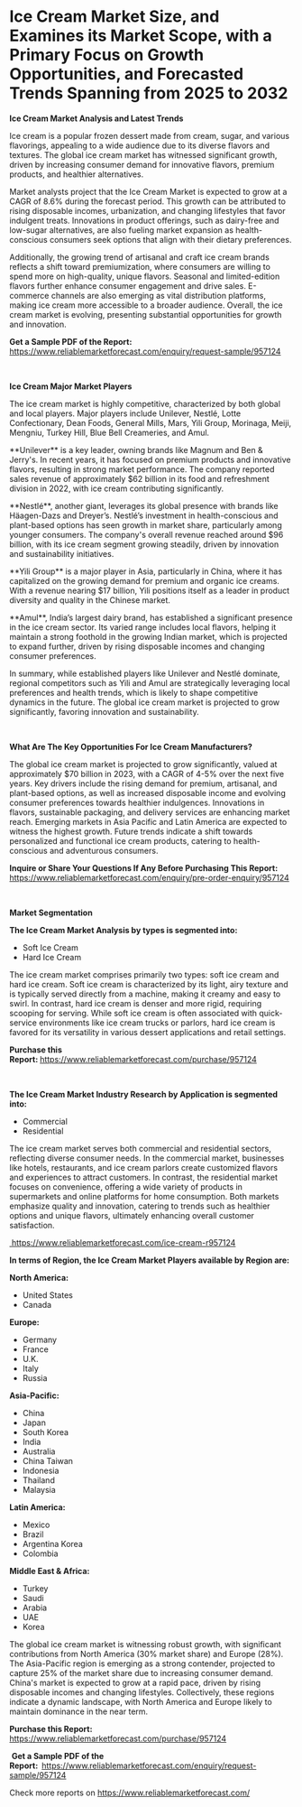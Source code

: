 <p><h1>Ice Cream Market Size, and Examines its Market Scope, with a Primary Focus on Growth Opportunities, and Forecasted Trends Spanning from 2025 to 2032</h1></p><p><strong>Ice Cream Market Analysis and Latest Trends</strong></p>
<p><p>Ice cream is a popular frozen dessert made from cream, sugar, and various flavorings, appealing to a wide audience due to its diverse flavors and textures. The global ice cream market has witnessed significant growth, driven by increasing consumer demand for innovative flavors, premium products, and healthier alternatives. </p><p>Market analysts project that the Ice Cream Market is expected to grow at a CAGR of 8.6% during the forecast period. This growth can be attributed to rising disposable incomes, urbanization, and changing lifestyles that favor indulgent treats. Innovations in product offerings, such as dairy-free and low-sugar alternatives, are also fueling market expansion as health-conscious consumers seek options that align with their dietary preferences.</p><p>Additionally, the growing trend of artisanal and craft ice cream brands reflects a shift toward premiumization, where consumers are willing to spend more on high-quality, unique flavors. Seasonal and limited-edition flavors further enhance consumer engagement and drive sales. E-commerce channels are also emerging as vital distribution platforms, making ice cream more accessible to a broader audience. Overall, the ice cream market is evolving, presenting substantial opportunities for growth and innovation.</p></p>
<p><strong>Get a Sample PDF of the Report:&nbsp;</strong> <a href="https://www.reliablemarketforecast.com/enquiry/request-sample/957124?utm_campaign=2195&utm_medium=2&utm_source=Github&utm_content=ia&utm_term=14022025&utm_id=ice-cream">https://www.reliablemarketforecast.com/enquiry/request-sample/957124</a></p>
<p>&nbsp;</p>
<p><strong>Ice Cream Major Market Players</strong></p>
<p><p>The ice cream market is highly competitive, characterized by both global and local players. Major players include Unilever, Nestlé, Lotte Confectionary, Dean Foods, General Mills, Mars, Yili Group, Morinaga, Meiji, Mengniu, Turkey Hill, Blue Bell Creameries, and Amul. </p><p>**Unilever** is a key leader, owning brands like Magnum and Ben & Jerry's. In recent years, it has focused on premium products and innovative flavors, resulting in strong market performance. The company reported sales revenue of approximately $62 billion in its food and refreshment division in 2022, with ice cream contributing significantly.</p><p>**Nestlé**, another giant, leverages its global presence with brands like Häagen-Dazs and Dreyer’s. Nestlé’s investment in health-conscious and plant-based options has seen growth in market share, particularly among younger consumers. The company's overall revenue reached around $96 billion, with its ice cream segment growing steadily, driven by innovation and sustainability initiatives.</p><p>**Yili Group** is a major player in Asia, particularly in China, where it has capitalized on the growing demand for premium and organic ice creams. With a revenue nearing $17 billion, Yili positions itself as a leader in product diversity and quality in the Chinese market.</p><p>**Amul**, India’s largest dairy brand, has established a significant presence in the ice cream sector. Its varied range includes local flavors, helping it maintain a strong foothold in the growing Indian market, which is projected to expand further, driven by rising disposable incomes and changing consumer preferences.</p><p>In summary, while established players like Unilever and Nestlé dominate, regional competitors such as Yili and Amul are strategically leveraging local preferences and health trends, which is likely to shape competitive dynamics in the future. The global ice cream market is projected to grow significantly, favoring innovation and sustainability.</p></p>
<p>&nbsp;</p>
<p><strong>What Are The Key Opportunities For Ice Cream Manufacturers?</strong></p>
<p><p>The global ice cream market is projected to grow significantly, valued at approximately $70 billion in 2023, with a CAGR of 4-5% over the next five years. Key drivers include the rising demand for premium, artisanal, and plant-based options, as well as increased disposable income and evolving consumer preferences towards healthier indulgences. Innovations in flavors, sustainable packaging, and delivery services are enhancing market reach. Emerging markets in Asia Pacific and Latin America are expected to witness the highest growth. Future trends indicate a shift towards personalized and functional ice cream products, catering to health-conscious and adventurous consumers.</p></p>
<p><strong>Inquire or Share Your Questions If Any Before Purchasing This Report:</strong> <a href="https://www.reliablemarketforecast.com/enquiry/pre-order-enquiry/957124?utm_campaign=2195&utm_medium=2&utm_source=Github&utm_content=ia&utm_term=14022025&utm_id=ice-cream">https://www.reliablemarketforecast.com/enquiry/pre-order-enquiry/957124</a></p>
<p>&nbsp;</p>
<p><strong>Market Segmentation</strong></p>
<p><strong>The Ice Cream Market Analysis by types is segmented into:</strong></p>
<p><ul><li>Soft Ice Cream</li><li>Hard Ice Cream</li></ul></p>
<p><p>The ice cream market comprises primarily two types: soft ice cream and hard ice cream. Soft ice cream is characterized by its light, airy texture and is typically served directly from a machine, making it creamy and easy to swirl. In contrast, hard ice cream is denser and more rigid, requiring scooping for serving. While soft ice cream is often associated with quick-service environments like ice cream trucks or parlors, hard ice cream is favored for its versatility in various dessert applications and retail settings.</p></p>
<p><strong>Purchase this Report:&nbsp;</strong><a href="https://www.reliablemarketforecast.com/purchase/957124?utm_campaign=2195&utm_medium=2&utm_source=Github&utm_content=ia&utm_term=14022025&utm_id=ice-cream">https://www.reliablemarketforecast.com/purchase/957124</a></p>
<p>&nbsp;</p>
<p><strong>The Ice Cream Market Industry Research by Application is segmented into:</strong></p>
<p><ul><li>Commercial</li><li>Residential</li></ul></p>
<p><p>The ice cream market serves both commercial and residential sectors, reflecting diverse consumer needs. In the commercial market, businesses like hotels, restaurants, and ice cream parlors create customized flavors and experiences to attract customers. In contrast, the residential market focuses on convenience, offering a wide variety of products in supermarkets and online platforms for home consumption. Both markets emphasize quality and innovation, catering to trends such as healthier options and unique flavors, ultimately enhancing overall customer satisfaction.</p></p>
<p><a href="https://www.reliablemarketforecast.com/ice-cream-r957124?utm_campaign=2195&utm_medium=2&utm_source=Github&utm_content=ia&utm_term=14022025&utm_id=ice-cream">&nbsp;https://www.reliablemarketforecast.com/ice-cream-r957124</a></p>
<p><strong>In terms of Region, the Ice Cream Market Players available by Region are:</strong></p>
<p>
    <p> <strong> North America: </strong>
        <ul>
            <li>United States</li>
            <li>Canada</li>
        </ul>
        </p> 
    <p> <strong> Europe: </strong>
        <ul>
            <li>Germany</li>
            <li>France</li>
            <li>U.K.</li>
            <li>Italy</li>
            <li>Russia</li>
        </ul>
        </p> 
    <p> <strong> Asia-Pacific: </strong>
        <ul>
            <li>China</li>
            <li>Japan</li>
            <li>South Korea</li>
            <li>India</li>
            <li>Australia</li>
            <li>China Taiwan</li>
            <li>Indonesia</li>
            <li>Thailand</li>
            <li>Malaysia</li>
        </ul>
        </p> 
    <p> <strong> Latin America: </strong>
        <ul>
            <li>Mexico</li>
            <li>Brazil</li>
            <li>Argentina Korea</li>
            <li>Colombia</li>
        </ul>
        </p> 
    <p> <strong> Middle East & Africa: </strong>
        <ul>
            <li>Turkey</li>
            <li>Saudi</li>
            <li>Arabia</li>
            <li>UAE</li>
            <li>Korea</li>
        </ul>
    </p>
    </p>
<p><p>The global ice cream market is witnessing robust growth, with significant contributions from North America (30% market share) and Europe (28%). The Asia-Pacific region is emerging as a strong contender, projected to capture 25% of the market share due to increasing consumer demand. China's market is expected to grow at a rapid pace, driven by rising disposable incomes and changing lifestyles. Collectively, these regions indicate a dynamic landscape, with North America and Europe likely to maintain dominance in the near term.</p></p>
<p><strong>Purchase this Report: </strong><a href="https://www.reliablemarketforecast.com/purchase/957124?utm_campaign=2195&utm_medium=2&utm_source=Github&utm_content=ia&utm_term=14022025&utm_id=ice-cream">https://www.reliablemarketforecast.com/purchase/957124</a></p>
<p>&nbsp;<strong>Get a Sample PDF of the Report:&nbsp;&nbsp;</strong><a href="https://www.reliablemarketforecast.com/enquiry/request-sample/957124?utm_campaign=2195&utm_medium=2&utm_source=Github&utm_content=ia&utm_term=14022025&utm_id=ice-cream">https://www.reliablemarketforecast.com/enquiry/request-sample/957124</a></p>
<p><strong></strong></p>
<p>Check more reports on <a href="https://www.reliablemarketforecast.com/?utm_campaign=2195&utm_medium=2&utm_source=Github&utm_content=ia&utm_term=14022025&utm_id=ice-cream">https://www.reliablemarketforecast.com/</a></p>